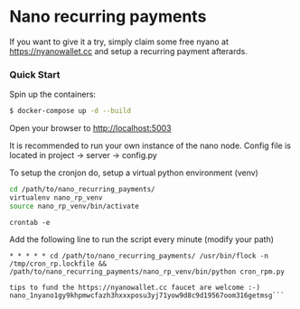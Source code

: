 # Nano recurring payments

If you want to give it a try, simply claim some free nyano at https://nyanowallet.cc and setup a recurring payment afterards.


### Quick Start

Spin up the containers:

```sh
$ docker-compose up -d --build
```

Open your browser to [http://localhost:5003](http://localhost:5003)

It is recommended to run your own instance of the nano node.
Config file is located in project -> server -> config.py


To setup the cronjon do, setup a virtual python environment (venv)
```sh
cd /path/to/nano_recurring_payments/ 
virtualenv nano_rp_venv
source nano_rp_venv/bin/activate
```
```
crontab -e 
```
Add the following line to run the script every minute (modify your path)
```
* * * * * cd /path/to/nano_recurring_payments/ /usr/bin/flock -n /tmp/cron_rp.lockfile && /path/to/nano_recurring_payments/nano_rp_venv/bin/python cron_rpm.py
```




```
tips to fund the https://nyanowallet.cc faucet are welcome :-)
nano_1nyano1gy9khpmwcfazh3hxxxposu3yj71yow9d8c9d19567oom316getmsg```
